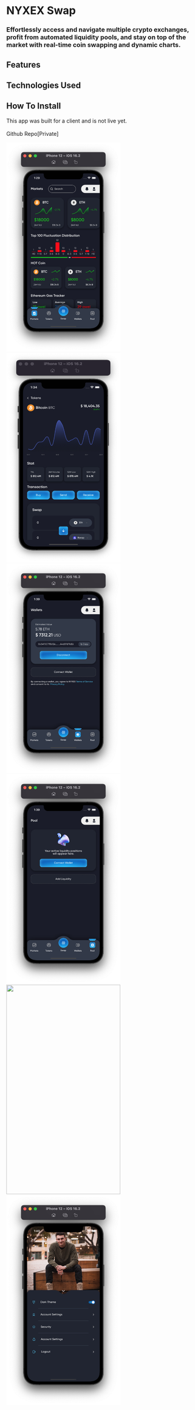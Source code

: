 # NYXEX Swap
### Effortlessly access and navigate multiple crypto exchanges, profit from automated liquidity pools, and stay on top of the market with real-time coin swapping and dynamic charts.

## Features

## Technologies Used

## How To Install
This app was built for a client and is not live yet.
<br/>
<br/>
Github Repo[Private]


<p float="left">
<img src="IMG/swap.png" width="300" height="550">
<img src="IMG/swap2.png" width="300" height="550">
<img src="IMG/wallet.png" width="300" height="550">
<img src="IMG/pool.png" width="300" height="550">
<img src="IMG/connet.png" width="300" height="550">
<img src="IMG/profile.png" width="300" height="550">
</p>